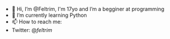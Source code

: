 - 👋 Hi, I’m @Feltrim, I'm 17yo and I’m a begginer at programming
- 🌱 I’m currently learning Python
- 📫 How to reach me:
- Twitter: @_feltrim_

<!---
Feltrim/Feltrim is a ✨ special ✨ repository because its `README.md` (this file) appears on your GitHub profile.
You can click the Preview link to take a look at your changes.
--->
